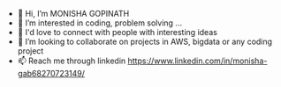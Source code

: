 - 👋 Hi, I’m MONISHA GOPINATH
- 👀 I’m interested in coding, problem solving ...
- 🌱 I'd love to connect with people with interesting ideas
- 💞️ I’m looking to collaborate on projects in AWS, bigdata or any coding project
- 📫 Reach me through linkedin https://www.linkedin.com/in/monisha-gab68270723149/

<!---
moni27us/moni27us is a ✨ special ✨ repository because its `README.md` (this file) appears on your GitHub profile.
You can click the Preview link to take a look at your changes.
--->
